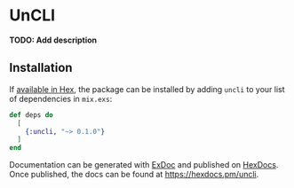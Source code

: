 # UnCLI

**TODO: Add description**

## Installation

If [available in Hex](https://hex.pm/docs/publish), the package can be installed
by adding `uncli` to your list of dependencies in `mix.exs`:

```elixir
def deps do
  [
    {:uncli, "~> 0.1.0"}
  ]
end
```

Documentation can be generated with [ExDoc](https://github.com/elixir-lang/ex_doc)
and published on [HexDocs](https://hexdocs.pm). Once published, the docs can
be found at <https://hexdocs.pm/uncli>.

